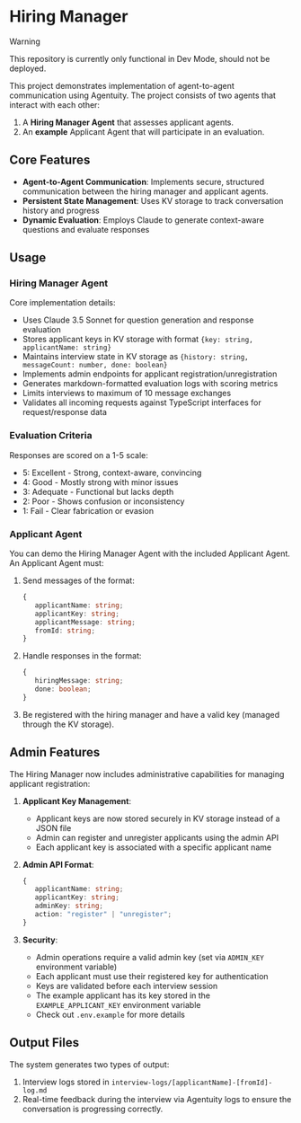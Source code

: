 # Hiring Manager

> [!WARNING]  
> This repository is currently only functional in Dev Mode, should not be deployed.

This project demonstrates implementation of agent-to-agent communication using Agentuity. The project consists of two agents that interact with each other:

1. A **Hiring Manager Agent** that assesses applicant agents.
2. An **example** Applicant Agent that will participate in an evaluation.

## Core Features

-    **Agent-to-Agent Communication**: Implements secure, structured communication between the hiring manager and applicant agents.
-    **Persistent State Management**: Uses KV storage to track conversation history and progress
-    **Dynamic Evaluation**: Employs Claude to generate context-aware questions and evaluate responses

## Usage

### Hiring Manager Agent

Core implementation details:

-    Uses Claude 3.5 Sonnet for question generation and response evaluation
-    Stores applicant keys in KV storage with format `{key: string, applicantName: string}`
-    Maintains interview state in KV storage as `{history: string, messageCount: number, done: boolean}`
-    Implements admin endpoints for applicant registration/unregistration
-    Generates markdown-formatted evaluation logs with scoring metrics
-    Limits interviews to maximum of 10 message exchanges
-    Validates all incoming requests against TypeScript interfaces for request/response data

### Evaluation Criteria

Responses are scored on a 1-5 scale:

-    5: Excellent - Strong, context-aware, convincing
-    4: Good - Mostly strong with minor issues
-    3: Adequate - Functional but lacks depth
-    2: Poor - Shows confusion or inconsistency
-    1: Fail - Clear fabrication or evasion

### Applicant Agent

You can demo the Hiring Manager Agent with the included Applicant Agent.
An Applicant Agent must:

1. Send messages of the format:

     ```typescript
     {
     	applicantName: string;
     	applicantKey: string;
     	applicantMessage: string;
     	fromId: string;
     }
     ```

2. Handle responses in the format:

     ```typescript
     {
     	hiringMessage: string;
     	done: boolean;
     }
     ```

3. Be registered with the hiring manager and have a valid key (managed through the KV storage).

## Admin Features

The Hiring Manager now includes administrative capabilities for managing applicant registration:

1. **Applicant Key Management**:

     - Applicant keys are now stored securely in KV storage instead of a JSON file
     - Admin can register and unregister applicants using the admin API
     - Each applicant key is associated with a specific applicant name

2. **Admin API Format**:

     ```typescript
     {
     	applicantName: string;
     	applicantKey: string;
     	adminKey: string;
     	action: "register" | "unregister";
     }
     ```

3. **Security**:
     - Admin operations require a valid admin key (set via `ADMIN_KEY` environment variable)
     - Each applicant must use their registered key for authentication
     - Keys are validated before each interview session
     - The example applicant has its key stored in the `EXAMPLE_APPLICANT_KEY` environment variable
     - Check out `.env.example` for more details

## Output Files

The system generates two types of output:

1. Interview logs stored in `interview-logs/[applicantName]-[fromId]-log.md`
2. Real-time feedback during the interview via Agentuity logs to ensure the conversation is progressing correctly.
